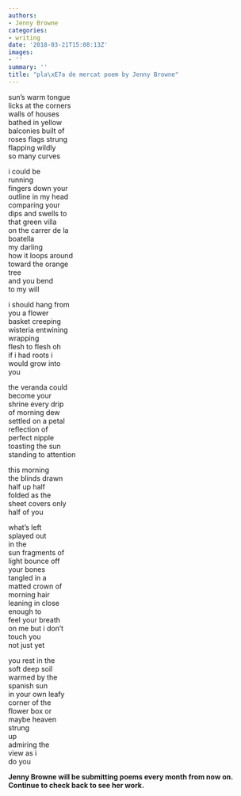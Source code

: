 ```yaml
---
authors:
- Jenny Browne
categories:
- writing
date: '2018-03-21T15:08:13Z'
images:
- ''
summary: ''
title: "pla\xE7a de mercat poem by Jenny Browne"
---
```

sun’s warm tongue<br>
licks at the corners<br>
walls of houses<br>
bathed in yellow<br>
balconies built of<br>
roses flags strung<br>
flapping wildly<br>
so many curves<br>

i could be<br>
running<br>
fingers down your<br>
outline in my head<br>
comparing your<br>
dips and swells to<br>
that green villa<br>
on the carrer de la<br>
boatella<br>
my darling<br>
how it loops around<br>
toward the orange<br> 
tree<br>
and you bend<br>
to my will<br>

i should hang from<br> 
you a flower<br>
basket creeping<br>
wisteria entwining<br>
wrapping<br>
flesh to flesh oh<br>
if i had roots i <br>
would grow into<br>
you<br>

the veranda could<br>
become your<br>
shrine     every drip<br> 
of morning dew<br>
settled on a petal<br>
reflection of<br>
perfect nipple<br>
toasting the sun<br>
standing to attention<br>

this morning<br>
the blinds drawn<br>
half up half<br>
folded as the <br>
sheet covers only<br>
half of you<br>

what’s left <br>
splayed out <br>
in the<br>
sun fragments of<br>
light bounce off<br>
your bones<br>
tangled in a<br>
matted crown of<br>
morning hair<br>
leaning in close<br> 
enough to <br>
feel your breath<br> 
on me but i don’t<br>
touch you<br>
not just yet<br>

you rest in the <br>
soft deep soil<br>
warmed by the<br>
spanish sun<br>
in your own leafy<br>
corner of the<br>
flower box or<br>
maybe heaven<br>
strung<br>
up<br>
admiring the<br>
view as i <br>
do you<br>

**Jenny Browne will be submitting poems every month from now on. Continue to check back to see her work.**